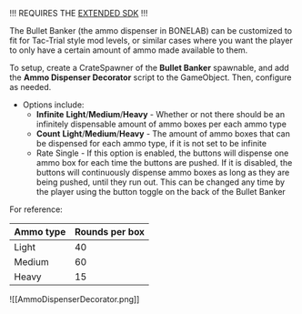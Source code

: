 !!! REQUIRES THE [EXTENDED SDK](https://github.com/notnotnotswipez/Marrow-ExtendedSDK-MAINTAINED) !!!

The Bullet Banker (the ammo dispenser in BONELAB) can be customized to fit for Tac-Trial style mod levels, or similar cases where you want the player to only have a certain amount of ammo made available to them.

To setup, create a CrateSpawner of the **Bullet Banker** spawnable, and add the **Ammo Dispenser Decorator** script to the GameObject. Then, configure as needed.

- Options include:
	- **Infinite** **Light**/**Medium**/**Heavy** - Whether or not there should be an infinitely dispensable amount of ammo boxes per each ammo type
	- **Count** **Light**/**Medium**/**Heavy** - The amount of ammo boxes that can be dispensed for each ammo type, if it is not set to be infinite
	- Rate Single - If this option is enabled, the buttons will dispense one ammo box for each time the buttons are pushed. If it is disabled, the buttons will continuously dispense ammo boxes as long as they are being pushed, until they run out. This can be changed any time by the player using the button toggle on the back of the Bullet Banker

For reference:

| Ammo type | Rounds per box |
| --------- | -------------- |
| Light     | 40             |
| Medium    | 60             |
| Heavy     | 15             |

![[AmmoDispenserDecorator.png]]